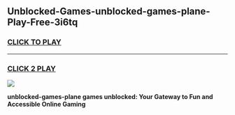 
## Unblocked-Games-unblocked-games-plane-Play-Free-3i6tq
<h3>
<a href="https://premium76.site?title=unblocked-games-plane&ref=22A">CLICK TO PLAY</a></h3>
<hr>

<h3>
<a href="https://premium76.site?title=unblocked-games-plane&ref=22A">CLICK 2 PLAY</a>
  
</h3>

<a href="https://premium76.site?title=unblocked-games-plane&ref=22A"><img src="https://clearcache.store/games.png"></a>


**unblocked-games-plane games unblocked: Your Gateway to Fun and Accessible Online Gaming**
